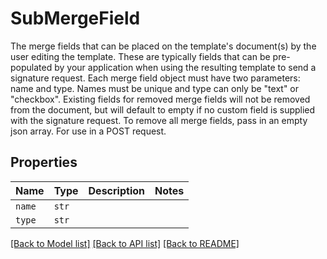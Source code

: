 # SubMergeField

The merge fields that can be placed on the template&#39;s document(s) by the user editing the template. These are typically fields that can be pre-populated by your application when using the resulting template to send a signature request. Each merge field object must have two parameters: name and type. Names must be unique and type can only be &quot;text&quot; or &quot;checkbox&quot;. Existing fields for removed merge fields will not be removed from the document, but will default to empty if no custom field is supplied with the signature request. To remove all merge fields, pass in an empty json array. For use in a POST request.

## Properties

| Name | Type | Description | Notes |
| ---- | ---- | ----------- | ----- |
| `name` | ```str``` |    |  |
| `type` | ```str``` |    |  |


[[Back to Model list]](../README.md#documentation-for-models) [[Back to API list]](../README.md#documentation-for-api-endpoints) [[Back to README]](../README.md)


